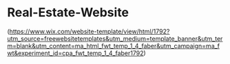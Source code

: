 # Real-Estate-Website

(https://www.wix.com/website-template/view/html/1792?utm_source=freewebsitetemplates&utm_medium=template_banner&utm_term=blank&utm_content=ma_html_fwt_temp_1_4_faber&utm_campaign=ma_fwt&experiment_id=cpa_fwt_temp_1_4_faber1792)
